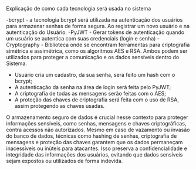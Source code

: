 Explicação de como cada tecnologia será usada no sistema 

 -bcrypt - a tecnologia bcrypt será utilizada na autenticação dos usuários para armazenar senhas de forma segura. Ao registrar um novo usuário e na autenticação do Usuário. 
 -PyJWT - Gerar tokens de autenticação quando um usuário se autentica com suas credenciais (login e senha)
 -Cryptography - Biblioteca onde se encontram ferramentas para criptografia simétrica e assimétrica, como os algoritmos AES e RSA. Ambos podem ser utilizados para proteger a comunicação e os dados sensíveis dentro do Sistema.
 
 - Usuário cria um cadastro, da sua senha, será feito um hash com o bcrypt;
 - A autenticação da senha na área de login será feita pelo PyJWT;
 - A criptografia de todas as mensagens serão feitas com o AES;
 - A proteção das chaves de criptografia será feita com o uso de RSA, assim protegendo as chaves usadas.

O armazenamento seguro de dados é crucial nesse contexto para proteger informações sensíveis, como senhas, mensagens e chaves criptográficas, contra acessos não autorizados. Mesmo em caso de vazamento ou invasão do banco de dados, técnicas como hashing de senhas, criptografia de mensagens e proteção das chaves garantem que os dados permaneçam inacessíveis ou inúteis para atacantes. Isso preserva a confidencialidade e integridade das informações dos usuários, evitando que dados sensíveis sejam expostos ou utilizados de forma indevida.

